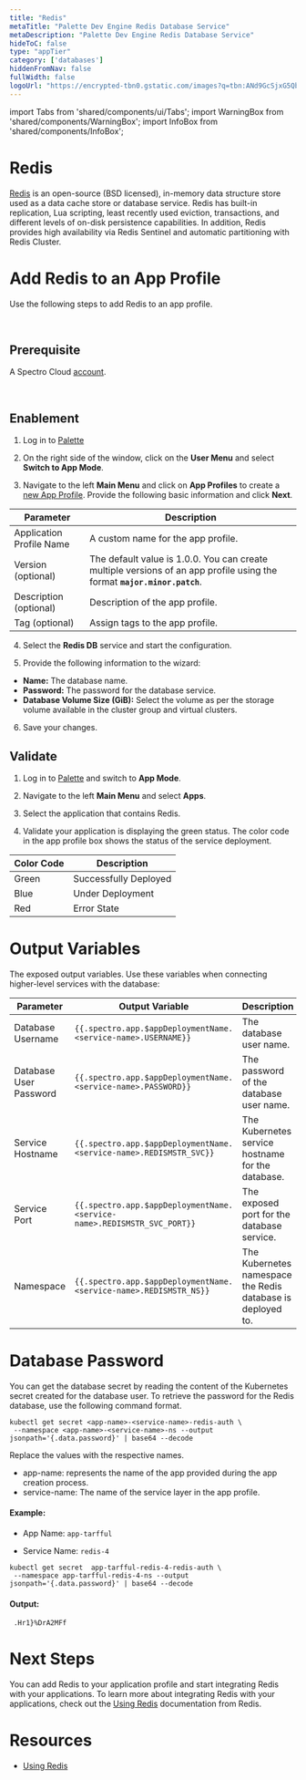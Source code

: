 ```yaml
---
title: "Redis"
metaTitle: "Palette Dev Engine Redis Database Service"
metaDescription: "Palette Dev Engine Redis Database Service"
hideToC: false
type: "appTier"
category: ['databases']
hiddenFromNav: false
fullWidth: false
logoUrl: "https://encrypted-tbn0.gstatic.com/images?q=tbn:ANd9GcSjxG5Qb38rX39m1M2p1W4t8H70OKpRY2breg&usqp=CAU"
---
```


import Tabs from 'shared/components/ui/Tabs';
import WarningBox from 'shared/components/WarningBox';
import InfoBox from 'shared/components/InfoBox';


# Redis

[Redis](https://redis.io/docs/about/) is an open-source (BSD licensed), in-memory data structure store used as a data cache store or database service. Redis has built-in replication, Lua scripting, least recently used eviction, transactions, and different levels of on-disk persistence capabilities. In addition, Redis provides high availability via Redis Sentinel and automatic partitioning with Redis Cluster.

# Add Redis to an App Profile

Use the following steps to add Redis to an app profile.

<br />

## Prerequisite

A Spectro Cloud [account](https://www.spectrocloud.com/get-started/).

<br />

## Enablement

1. Log in to [Palette](https://console.spectrocloud.com)


2. On the right side of the window, click on the **User Menu** and select **Switch to App Mode**.


3. Navigate to the left **Main Menu** and click on **App Profiles** to create a [new App Profile](/devx/app-profile/create-app-profile/). Provide the following basic information and click **Next**.

|         Parameter           | Description  |
|-----------------------------|-----------------|
|Application Profile Name | A custom name for the app profile.|
|Version (optional)       | The default value is 1.0.0. You can create multiple versions of an app profile using the format **`major.minor.patch`**.
|Description (optional)   | Description of the app profile. | 
|Tag (optional)           |  Assign tags to the app profile.|
 

4. Select the **Redis DB** service and start the configuration.
  

5. Provide the following information to the wizard:
  * **Name:** The database name.
  * **Password:** The password for the database service.
  * **Database Volume Size (GiB):** Select the volume as per the storage volume available in the cluster group and virtual clusters. 

6. Save your changes.
## Validate

1. Log in to [Palette](https://console.spectrocloud.com) and switch to **App Mode**.


2. Navigate to the left **Main Menu** and select **Apps**.



3. Select the application that contains Redis.



4. Validate your application is displaying the green status. The color code in the app profile box shows the status of the service deployment.

|**Color Code**| **Description**|
|--------------|--------------|
|Green| Successfully Deployed|
|Blue | Under Deployment|
|Red  | Error State|


# Output Variables

The exposed output variables. Use these variables when connecting higher-level services with the database:



| Parameter              | Output Variable                                                                     | Description                                     |
|------------------------|-------------------------------------------------------------------------------------|-------------------------------------------------|
| Database Username      | `{{.spectro.app.$appDeploymentName.<service-name>.USERNAME}}`              | The database user name.                         |
| Database User Password | `{{.spectro.app.$appDeploymentName.<service-name>.PASSWORD}}`              | The password of the database user name. |
| Service Hostname       | `{{.spectro.app.$appDeploymentName.<service-name>.REDISMSTR_SVC}}`      | The Kubernetes service hostname for the database.                |
| Service Port           | `{{.spectro.app.$appDeploymentName.<service-name>.REDISMSTR_SVC_PORT}}` | The exposed port for the database service.              |
| Namespace           | `{{.spectro.app.$appDeploymentName.<service-name>.REDISMSTR_NS}}` | The Kubernetes namespace the Redis database is deployed to.              |


# Database Password

You can get the database secret by reading the content of the Kubernetes secret created for the database user. To retrieve the password for the Redis database, use the following command format. 

```shell
kubectl get secret <app-name>-<service-name>-redis-auth \
 --namespace <app-name>-<service-name>-ns --output jsonpath='{.data.password}' | base64 --decode
```

Replace the values with the respective names.

  * app-name: represents the name of the app provided during the app creation process.
  * service-name: The name of the service layer in the app profile.

#### Example: 

- App Name: `app-tarfful`

- Service Name: `redis-4`


```shell
kubectl get secret  app-tarfful-redis-4-redis-auth \
 --namespace app-tarfful-redis-4-ns --output jsonpath='{.data.password}' | base64 --decode
```
#### Output:
```shell
 .Hr1}%DrA2MFf
```

# Next Steps

You can add Redis to your application profile and start integrating Redis with your applications. To learn more about integrating Redis with your applications, check out the [Using Redis](https://redis.io/docs/manual/) documentation from Redis.


# Resources

- [Using Redis](https://redis.io/docs/manual/) 
